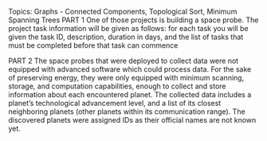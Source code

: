 Topics: Graphs - Connected Components, Topological Sort, Minimum Spanning Trees
PART 1
  One of those projects is building a space probe. The project task information will be given as follows: for each
task you will be given the task ID, description, duration in days, and the list of tasks that must be completed
before that task can commence

PART 2
  The space probes that were deployed to collect data were not equipped with advanced software which could
process data. For the sake of preserving energy, they were only equipped with minimum scanning, storage, and
computation capabilities, enough to collect and store information about each encountered planet. The collected
data includes a planet’s technological advancement level, and a list of its closest neighboring planets (other
planets within its communication range). The discovered planets were assigned IDs as their official names are
not known yet.
